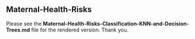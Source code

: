 ## Maternal-Health-Risks

Please see the **Maternal-Health-Risks-Classification-KNN-and-Decision-Trees.md** file for the rendered version. Thank you.
